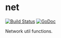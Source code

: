 # net

[![Build Status](https://travis-ci.org/fcavani/net.svg?branch=master)](https://travis-ci.org/fcavani/net) [![GoDoc](https://godoc.org/github.com/fcavani/net?status.svg)](https://godoc.org/github.com/fcavani/net)

Network util functions.